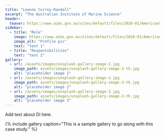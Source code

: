 ```yaml
---
title: "Leanne Currey-Randall"
excerpt: "The Australian Institute of Marine Science"
header:
  teaser: https://www.aims.gov.au/sites/default/files/2020-01/AmericanSamoa_Currey_300px%20profile.jpg
sidebar:
  - title: "Role"
    image: https://www.aims.gov.au/sites/default/files/2020-01/AmericanSamoa_Currey_300px%20profile.jpg
    image_alt: "Profile pic"
    text: "text 1"
  - title: "Responsibilities"
    text: "text 2"
gallery:
  - url: /assets/images/unsplash-gallery-image-1.jpg
    image_path: assets/images/unsplash-gallery-image-1-th.jpg
    alt: "placeholder image 1"
  - url: /assets/images/unsplash-gallery-image-2.jpg
    image_path: assets/images/unsplash-gallery-image-2-th.jpg
    alt: "placeholder image 2"
  - url: /assets/images/unsplash-gallery-image-3.jpg
    image_path: assets/images/unsplash-gallery-image-3-th.jpg
    alt: "placeholder image 3"
---
```


Add text about Di here.

{% include gallery caption="This is a sample gallery to go along with this case study." %}
